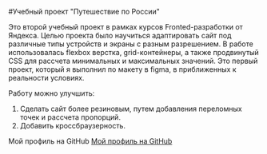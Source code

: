 #Учебный проект "Путешествие по России"

Это второй учебный проект в рамках курсов Fronted-разработки от Яндекса. 
Целью проекта было научиться адаптировать сайт под различные типы устройств и экраны с разным разрешением. 
В работе использовалась flexbox верстка, grid-контейнеры, а также продвинутый CSS для рассчета минимальных и максимальных значений.
Это первый проект, который я выполнил по макету в figma, в приближенных к реальности условиях.

Работу можно улучшить:

1. Сделать сайт более резиновым, путем добавления переломных точек и рассчета пропорций.
2. Добавить кроссбраузерность.

Мой профиль на GitHub [Мой профиль на GitHub](https://github.com/ZArtemA "Зырянов Артем")
